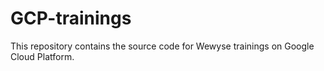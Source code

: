 # GCP-trainings
This repository contains the source code for Wewyse trainings on Google Cloud Platform.
